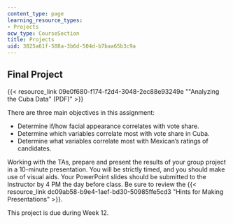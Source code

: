 ```yaml
---
content_type: page
learning_resource_types:
- Projects
ocw_type: CourseSection
title: Projects
uid: 3825a61f-508a-3b6d-504d-b7baa65b3c9a
---
```


Final Project 
--------------

{{< resource_link 09e0f680-f174-f2d4-3048-2ec88e93249e "\"Analyzing the Cuba Data\" (PDF)" >}}

There are three main objectives in this assignment:

*   Determine if/how facial appearance correlates with vote share.
*   Determine which variables correlate most with vote share in Cuba.
*   Determine what variables correlate most with Mexican’s ratings of candidates.

Working with the TAs, prepare and present the results of your group project in a 10-minute presentation. You will be strictly timed, and you should make use of visual aids. Your PowerPoint slides should be submitted to the Instructor by 4 PM the day before class. Be sure to review the {{< resource_link dc09ab58-b9e4-1aef-bd30-50985ffe5cd3 "Hints for Making Presentations" >}}.

This project is due during Week 12.